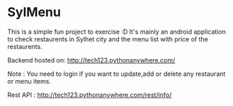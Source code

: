 # SylMenu

This is a simple fun project to exercise :D
It's mainly an android application to check restaurents in Sylhet city and the menu list with price of the restaurents.

Backend hosted on: http://tech123.pythonanywhere.com/

Note : You need to login if you want to update,add or delete any restaurant or menu items.

Rest API : http://tech123.pythonanywhere.com/rest/info/
